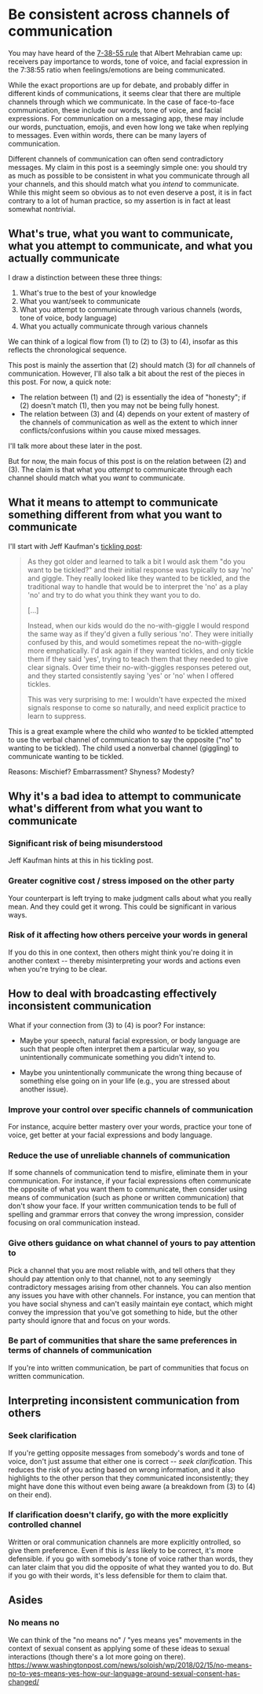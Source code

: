 # Be consistent across channels of communication

You may have heard of the [7-38-55
rule](https://en.wikipedia.org/wiki/Albert_Mehrabian#Attitudes_and_congruence)
that Albert Mehrabian came up: receivers pay importance to words, tone
of voice, and facial expression in the 7:38:55 ratio when
feelings/emotions are being communicated.

While the exact proportions are up for debate, and probably differ in
different kinds of communications, it seems clear that there are
multiple channels through which we communicate. In the case of
face-to-face communication, these include our words, tone of voice,
and facial expressions. For communication on a messaging app, these
may include our words, punctuation, emojis, and even how long we take
when replying to messages. Even within words, there can be many layers
of communication.

Different channels of communication can often send contradictory
messages. My claim in this post is a seemingly simple one: you should
try as much as possible to be consistent in what you communicate
through all your channels, and this should match what you *intend* to
communicate. While this might seem so obvious as to not even deserve a
post, it is in fact contrary to a lot of human practice, so my
assertion is in fact at least somewhat nontrivial.

## What's true, what you want to communicate, what you attempt to communicate, and what you actually communicate

I draw a distinction between these three things:

1. What's true to the best of your knowledge
2. What you want/seek to communicate
3. What you attempt to communicate through various channels (words, tone of voice, body language)
4. What you actually communicate through various channels

We can think of a logical flow from (1) to (2) to (3) to (4), insofar
as this reflects the chronological sequence.

This post is mainly the assertion that (2) should match (3) for *all*
channels of communication. However, I'll also talk a bit about the
rest of the pieces in this post. For now, a quick note:

* The relation between (1) and (2) is essentially the idea of
  "honesty"; if (2) doesn't match (1), then you may not be being fully
  honest.
* The relation between (3) and (4) depends on your extent of mastery
  of the channels of communication as well as the extent to which
  inner conflicts/confusions within you cause mixed messages.

I'll talk more about these later in the post.

But for now, the main focus of this post is on the relation between
(2) and (3). The claim is that what you *attempt* to communicate
through each channel should match what you *want* to communicate.

## What it means to attempt to communicate something different from what you want to communicate

I'll start with Jeff Kaufman's [tickling post](https://www.jefftk.com/p/tickling):

> As they got older and learned to talk a bit I would ask them "do you
> want to be tickled?" and their initial response was typically to say
> 'no' and giggle. They really looked like they wanted to be tickled,
> and the traditional way to handle that would be to interpret the
> 'no' as a play 'no' and try to do what you think they want you to
> do.
>
> [...]
>
> Instead, when our kids would do the no-with-giggle I would respond
> the same way as if they'd given a fully serious 'no'. They were
> initially confused by this, and would sometimes repeat the
> no-with-giggle more emphatically. I'd ask again if they wanted
> tickles, and only tickle them if they said 'yes', trying to teach
> them that they needed to give clear signals. Over time their
> no-with-giggles responses petered out, and they started consistently
> saying 'yes' or 'no' when I offered tickles.
>
> This was very surprising to me: I wouldn't have expected the mixed
> signals response to come so naturally, and need explicit practice to
> learn to suppress.

This is a great example where the child who *wanted* to be tickled
attempted to use the verbal channel of communication to say the
opposite ("no" to wanting to be tickled). The child used a nonverbal
channel (giggling) to communicate wanting to be tickled.

Reasons: Mischief? Embarrassment? Shyness? Modesty?

## Why it's a bad idea to attempt to communicate what's different from what you want to communicate

### Significant risk of being misunderstood

Jeff Kaufman hints at this in his tickling post.

### Greater cognitive cost / stress imposed on the other party

Your counterpart is left trying to make judgment calls about what you
really mean. And they could get it wrong. This could be significant in
various ways.

### Risk of it affecting how others perceive your words in general

If you do this in one context, then others might think you're doing it
in another context -- thereby misinterpreting your words and actions
even when you're trying to be clear.

## How to deal with broadcasting effectively inconsistent communication

What if your connection from (3) to (4) is poor? For instance:

* Maybe your speech, natural facial expression, or body language are
  such that people often interpret them a particular way, so you
  unintentionally communicate something you didn't intend to.

* Maybe you unintentionally communicate the wrong thing because of
  something else going on in your life (e.g., you are stressed about
  another issue).

### Improve your control over specific channels of communication

For instance, acquire better mastery over your words, practice your
tone of voice, get better at your facial expressions and body
language.

### Reduce the use of unreliable channels of communication

If some channels of communication tend to misfire, eliminate them in
your communication. For instance, if your facial expressions often
communicate the opposite of what you want them to communicate, then
consider using means of communication (such as phone or written
communication) that don't show your face. If your written
communication tends to be full of spelling and grammar errors that
convey the wrong impression, consider focusing on oral communication
instead.

### Give others guidance on what channel of yours to pay attention to

Pick a channel that you are most reliable with, and tell others that
they should pay attention only to that channel, not to any seemingly
contradictory messages arising from other channels. You can also
mention any issues you have with other channels. For instance, you can
mention that you have social shyness and can't easily maintain eye
contact, which might convey the impression that you've got something
to hide, but the other party should ignore that and focus on your
words.

### Be part of communities that share the same preferences in terms of channels of communication

If you're into written communication, be part of communities that
focus on written communication.

## Interpreting inconsistent communication from others

### Seek clarification

If you're getting opposite messages from somebody's words and tone of
voice, don't just assume that either one is correct -- *seek
clarification*. This reduces the risk of you acting based on wrong
information, and it also highlights to the other person that they
communicated inconsistently; they might have done this without even
being aware (a breakdown from (3) to (4) on their end).

### If clarification doesn't clarify, go with the more explicitly controlled channel

Written or oral communication channels are more explicitly ontrolled,
so give them preference. Even if this is *less* likely to be correct,
it's more defensible. if you go with somebody's tone of voice rather
than words, they can later claim that you did the opposite of what
they wanted you to do. But if you go with their words, it's less
defensible for them to claim that.

## Asides

### No means no

We can think of the "no means no" / "yes means yes" movements in the context of sexual consent as applying some of these ideas to sexual interactions (though there's a lot more going on there).
https://www.washingtonpost.com/news/soloish/wp/2018/02/15/no-means-no-to-yes-means-yes-how-our-language-around-sexual-consent-has-changed/
